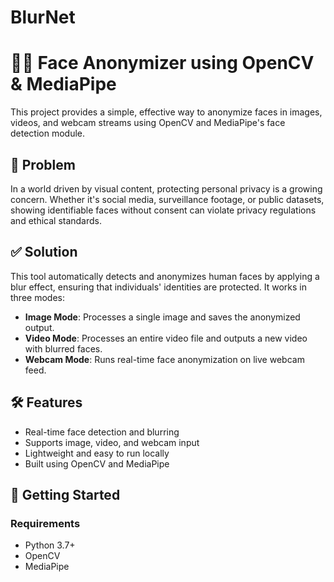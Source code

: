 # BlurNet
# 🕵️‍♂️ Face Anonymizer using OpenCV & MediaPipe

This project provides a simple, effective way to anonymize faces in images, videos, and webcam streams using OpenCV and MediaPipe's face detection module.

## 🚨 Problem

In a world driven by visual content, protecting personal privacy is a growing concern. Whether it's social media, surveillance footage, or public datasets, showing identifiable faces without consent can violate privacy regulations and ethical standards.

## ✅ Solution

This tool automatically detects and anonymizes human faces by applying a blur effect, ensuring that individuals' identities are protected. It works in three modes:
- **Image Mode**: Processes a single image and saves the anonymized output.
- **Video Mode**: Processes an entire video file and outputs a new video with blurred faces.
- **Webcam Mode**: Runs real-time face anonymization on live webcam feed.

## 🛠️ Features

- Real-time face detection and blurring
- Supports image, video, and webcam input
- Lightweight and easy to run locally
- Built using OpenCV and MediaPipe

## 🚀 Getting Started

### Requirements

- Python 3.7+
- OpenCV
- MediaPipe


